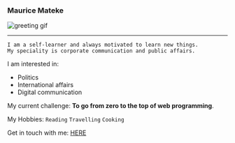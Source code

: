 ### <i class="fas fa-puzzle-piece" aria-hidden="true"></i> Maurice Mateke
 
 
 ![greeting gif](https://cdn.glitch.com/3935a0e5-1b1c-4fc2-b2b0-ca0a385972a7%2FVanilla-16.7s-248px.gif?v=1628867198190)
 
 <!-- blank line -->
----
<!-- blank line -->
 

<i class="fas fa-puzzle-piece" aria-hidden="true"></i>
```
I am a self-learner and always motivated to learn new things. 
My speciality is corporate communication and public affairs. 
```


I am interested in:
- Politics
- International affairs
- Digital communication 

My current challenge:  **To go from zero to the top of web programming**.

My Hobbies: `Reading` `Travelling` `Cooking`

Get in touch with me: [HERE](https://www.linkedin.com/in/maurice-mateke-162aba1b5/)

<!---
mauricemat/mauricemat is a ✨ special ✨ repository because its `README.md` (this file) appears on your GitHub profile.
You can click the Preview link to take a look at your changes.
--->
